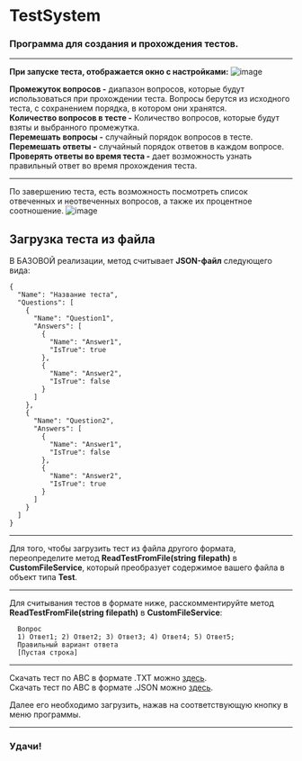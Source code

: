 # TestSystem
### Программа для создания и прохождения тестов.  
***
**При запуске теста, отображается окно с настройками:**
![image](https://user-images.githubusercontent.com/48275225/146672369-07188225-e037-4751-afdc-f39278cb3d6e.png)

  
    
**Промежуток вопросов -** диапазон вопросов, которые будут использоваться при прохождении теста. Вопросы берутся из исходного теста, с сохранением порядка, в котором они хранятся.  
**Количество вопросов в тесте -** Количество вопросов, которые будут взяты и выбранного промежутка.  
**Перемешать вопросы -** случайный порядок вопросов в тесте.  
**Перемешать ответы -** случайный порядок ответов в каждом вопросе.  
**Проверять ответы во время теста -** дает возможность узнать правильный ответ во время прохождения теста.  
***
По завершению теста, есть возможность посмотреть список отвеченных и неотвеченных вопросов, а также их процентное соотношение.
![image](https://user-images.githubusercontent.com/48275225/146673140-e983170f-ef10-40cf-865f-bd5ceae254af.png)

## Загрузка теста из файла
В БАЗОВОЙ реализации, метод считывает **JSON-файл** следующего вида:  
```
{
  "Name": "Название теста",
  "Questions": [
    {
      "Name": "Question1",
      "Answers": [
        {
          "Name": "Answer1",
          "IsTrue": true
        },
        {
          "Name": "Answer2",
          "IsTrue": false
        }
      ]
    },
    {
      "Name": "Question2",
      "Answers": [
        {
          "Name": "Answer1",
          "IsTrue": false
        },
        {
          "Name": "Answer2",
          "IsTrue": true
        }
      ]
    }
  ]
}
```
***
Для того, чтобы загрузить тест из файла другого формата, переопределите метод 
**ReadTestFromFile(string filepath)** в **CustomFileService**, который преобразует содержимое вашего файла в объект типа **Test**.  
***
Для считывания тестов в формате ниже, расскомментируйте метод **ReadTestFromFile(string filepath)** в **CustomFileService**:  
```
  Вопрос
  1) Ответ1; 2) Ответ2; 3) Ответ3; 4) Ответ4; 5) Ответ5;
  Правильный вариант ответа
  [Пустая строка]
```
***
Скачать тест по АВС в формате .TXT можно [здесь](https://drive.google.com/file/d/1CIjA2186x9k-OWAo9Sv5pIMt2bnhY9R-/view?usp=sharing).  
Скачать тест по АВС в формате .JSON можно [здесь](https://drive.google.com/file/d/1HATDpInJHwX7cotkYRwElEO0PHUerbOg/view?usp=sharing).

Далее его необходимо загрузить, нажав на соответствующую кнопку в меню программы.  
***
### Удачи! ###
